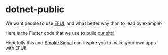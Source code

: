 # dotnet-public

We want people to use [EFUI](https://pub.dev/packages/empathetech_flutter_ui), and what better way than to lead by example?

Here is the Flutter code that we use to build [our site!](https://www.empathetech.net/)

Hopefully this and [Smoke Signal](https://github.com/Empathetech-LLC/smoke_signal) can inspire you to make your own apps with EFUI!